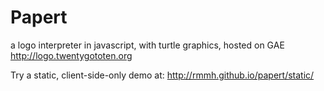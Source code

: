 Papert
====

a logo interpreter in javascript, with turtle graphics, hosted on GAE http://logo.twentygototen.org

Try a static, client-side-only demo at: http://rmmh.github.io/papert/static/


